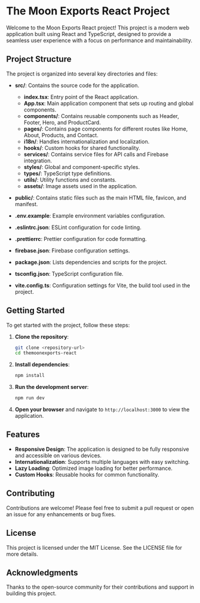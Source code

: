 # The Moon Exports React Project

Welcome to the Moon Exports React project! This project is a modern web application built using React and TypeScript, designed to provide a seamless user experience with a focus on performance and maintainability.

## Project Structure

The project is organized into several key directories and files:

- **src/**: Contains the source code for the application.
  - **index.tsx**: Entry point of the React application.
  - **App.tsx**: Main application component that sets up routing and global components.
  - **components/**: Contains reusable components such as Header, Footer, Hero, and ProductCard.
  - **pages/**: Contains page components for different routes like Home, About, Products, and Contact.
  - **i18n/**: Handles internationalization and localization.
  - **hooks/**: Custom hooks for shared functionality.
  - **services/**: Contains service files for API calls and Firebase integration.
  - **styles/**: Global and component-specific styles.
  - **types/**: TypeScript type definitions.
  - **utils/**: Utility functions and constants.
  - **assets/**: Image assets used in the application.

- **public/**: Contains static files such as the main HTML file, favicon, and manifest.
- **.env.example**: Example environment variables configuration.
- **.eslintrc.json**: ESLint configuration for code linting.
- **.prettierrc**: Prettier configuration for code formatting.
- **firebase.json**: Firebase configuration settings.
- **package.json**: Lists dependencies and scripts for the project.
- **tsconfig.json**: TypeScript configuration file.
- **vite.config.ts**: Configuration settings for Vite, the build tool used in the project.

## Getting Started

To get started with the project, follow these steps:

1. **Clone the repository**:
   ```bash
   git clone <repository-url>
   cd themoonexports-react
   ```

2. **Install dependencies**:
   ```bash
   npm install
   ```

3. **Run the development server**:
   ```bash
   npm run dev
   ```

4. **Open your browser** and navigate to `http://localhost:3000` to view the application.

## Features

- **Responsive Design**: The application is designed to be fully responsive and accessible on various devices.
- **Internationalization**: Supports multiple languages with easy switching.
- **Lazy Loading**: Optimized image loading for better performance.
- **Custom Hooks**: Reusable hooks for common functionality.

## Contributing

Contributions are welcome! Please feel free to submit a pull request or open an issue for any enhancements or bug fixes.

## License

This project is licensed under the MIT License. See the LICENSE file for more details.

## Acknowledgments

Thanks to the open-source community for their contributions and support in building this project.